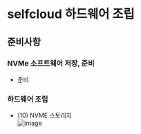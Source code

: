 # selfcloud 하드웨어 조립
## 준비사항

### NVMe 소프트웨어 저장, 준비
- 준비 
### 하드웨어 조립 
- (10) NVME 스토리지  
![image](https://github.com/jeonghoonkang/selfcloud/assets/4180063/2aca320c-4f36-4bbd-881a-014a2f234b55)
